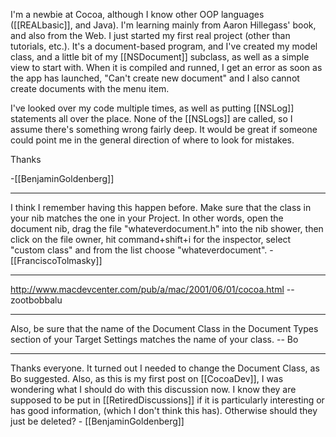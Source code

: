 


I'm a newbie at Cocoa, although I know other OOP languages ([[REALbasic]], and Java). I'm learning mainly from Aaron Hillegass' book, and also from the Web. I just started my first real project (other than tutorials, etc.). It's a document-based program, and I've created my model class, and a little bit of my [[NSDocument]] subclass, as well as a simple view to start with. When it is compiled and runned, I get an error as soon as the app has launched, "Can't create new document" and I also cannot create documents with the menu item.

I've looked over my code multiple times, as well as putting [[NSLog]] statements all over the place. None of the [[NSLogs]] are called, so I assume there's something wrong fairly deep. It would be great if someone could point me in the general direction of where to look for mistakes.

Thanks

-[[BenjaminGoldenberg]]

----

I think I remember having this happen before.  Make sure that the class in your nib matches the one in your Project.  In other words, open the document nib, drag the file "whateverdocument.h" into the nib shower, then click on the file owner, hit command+shift+i for the inspector, select "custom class" and from the list choose "whateverdocument". -[[FranciscoTolmasky]]

----

http://www.macdevcenter.com/pub/a/mac/2001/06/01/cocoa.html  --zootbobbalu

----

Also, be sure that the name of the Document Class in the Document Types section of your Target Settings matches the name of your class.  -- Bo

----

Thanks everyone.  It turned out I needed to change the Document Class, as Bo suggested. Also, as this is my first post on [[CocoaDev]], I was wondering what I should do with this discussion now. I know they are supposed to be put in [[RetiredDiscussions]] if it is particularly interesting or has good information, (which I don't think this has). Otherwise should they just be deleted? - [[BenjaminGoldenberg]]